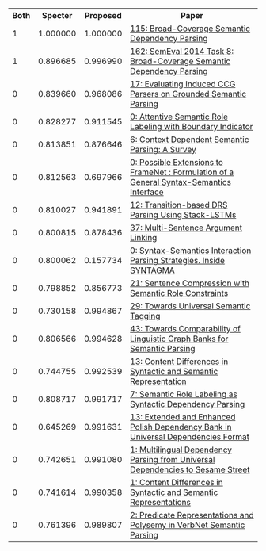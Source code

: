 <html><table><tr>
<th>Both</th>
<th>Specter</th>
<th>Proposed</th>
<th>Paper</th>
</tr>
<tr>
<td>1</td>
<td>1.000000</td>
<td>1.000000</td>
<td><a href="https://www.semanticscholar.org/paper/75963cf489c5935f27c280906772c2d48999f1c3">115: Broad-Coverage Semantic Dependency Parsing</a></td>
</tr>
<tr>
<td>1</td>
<td>0.896685</td>
<td>0.996990</td>
<td><a href="https://www.semanticscholar.org/paper/d4021f9e979227da726c5b1d2620002446300dc1">162: SemEval 2014 Task 8: Broad-Coverage Semantic Dependency Parsing</a></td>
</tr>
<tr>
<td>0</td>
<td>0.839660</td>
<td>0.968086</td>
<td><a href="https://www.semanticscholar.org/paper/c72cdb5ce7e0911c7f442ab503652d6fdeef35e0">17: Evaluating Induced CCG Parsers on Grounded Semantic Parsing</a></td>
</tr>
<tr>
<td>0</td>
<td>0.828277</td>
<td>0.911545</td>
<td><a href="https://www.semanticscholar.org/paper/8ea2bfa6091a0031a5ef660c79290821b5ac8384">0: Attentive Semantic Role Labeling with Boundary Indicator</a></td>
</tr>
<tr>
<td>0</td>
<td>0.813851</td>
<td>0.876646</td>
<td><a href="https://www.semanticscholar.org/paper/9ead8b26ffc2be9d4f0e5409b2033b306a8bb012">6: Context Dependent Semantic Parsing: A Survey</a></td>
</tr>
<tr>
<td>0</td>
<td>0.812563</td>
<td>0.697966</td>
<td><a href="https://www.semanticscholar.org/paper/43b3cbbefd47ff3d10db0477954da5f7bf133147">0: Possible Extensions to FrameNet : Formulation of a General Syntax-Semantics Interface</a></td>
</tr>
<tr>
<td>0</td>
<td>0.810027</td>
<td>0.941891</td>
<td><a href="https://www.semanticscholar.org/paper/6432e7d9dcc05d835bc000a609f17bf0b1ff1a45">12: Transition-based DRS Parsing Using Stack-LSTMs</a></td>
</tr>
<tr>
<td>0</td>
<td>0.800815</td>
<td>0.878436</td>
<td><a href="https://www.semanticscholar.org/paper/e424abd301379ac627add38366ec962db21dce71">37: Multi-Sentence Argument Linking</a></td>
</tr>
<tr>
<td>0</td>
<td>0.800062</td>
<td>0.157734</td>
<td><a href="https://www.semanticscholar.org/paper/e0a30d4a108de35423e25e9af62baa4909a9a414">0: Syntax-Semantics Interaction Parsing Strategies. Inside SYNTAGMA</a></td>
</tr>
<tr>
<td>0</td>
<td>0.798852</td>
<td>0.856773</td>
<td><a href="https://www.semanticscholar.org/paper/c8f9e8a9bfefd34a5c9d797082791609746a79f8">21: Sentence Compression with Semantic Role Constraints</a></td>
</tr>
<tr>
<td>0</td>
<td>0.730158</td>
<td>0.994867</td>
<td><a href="https://www.semanticscholar.org/paper/3fb96ab8a2b3fa8b24d7f1f967f129494a80d1a8">29: Towards Universal Semantic Tagging</a></td>
</tr>
<tr>
<td>0</td>
<td>0.806566</td>
<td>0.994628</td>
<td><a href="https://www.semanticscholar.org/paper/518684a4aacf9cd8af5a13ac8b9a4a4706282f96">43: Towards Comparability of Linguistic Graph Banks for Semantic Parsing</a></td>
</tr>
<tr>
<td>0</td>
<td>0.744755</td>
<td>0.992539</td>
<td><a href="https://www.semanticscholar.org/paper/47734c8b857b3c93afb102177f9fce9fbb78be7c">13: Content Differences in Syntactic and Semantic Representation</a></td>
</tr>
<tr>
<td>0</td>
<td>0.808717</td>
<td>0.991717</td>
<td><a href="https://www.semanticscholar.org/paper/ccf3188127ff4564107d6b38968812fac7ebc495">7: Semantic Role Labeling as Syntactic Dependency Parsing</a></td>
</tr>
<tr>
<td>0</td>
<td>0.645269</td>
<td>0.991631</td>
<td><a href="https://www.semanticscholar.org/paper/18fb8a653f8c9c5be8bd09487f855d639995a4c9">13: Extended and Enhanced Polish Dependency Bank in Universal Dependencies Format</a></td>
</tr>
<tr>
<td>0</td>
<td>0.742651</td>
<td>0.991080</td>
<td><a href="https://www.semanticscholar.org/paper/d67241c409019f5f915a216a9381f037a394bbc0">1: Multilingual Dependency Parsing from Universal Dependencies to Sesame Street</a></td>
</tr>
<tr>
<td>0</td>
<td>0.741614</td>
<td>0.990358</td>
<td><a href="https://www.semanticscholar.org/paper/83aa50df8ccfbf5bb510cfbe8793485005e26cf1">1: Content Differences in Syntactic and Semantic Representations</a></td>
</tr>
<tr>
<td>0</td>
<td>0.761396</td>
<td>0.989807</td>
<td><a href="https://www.semanticscholar.org/paper/1d49411a289eb0c74f68ea469134742f66796c97">2: Predicate Representations and Polysemy in VerbNet Semantic Parsing</a></td>
</tr>
</table></html>
